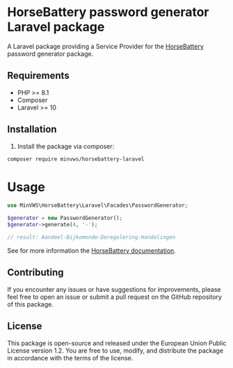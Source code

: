 # HorseBattery password generator Laravel package

A Laravel package providing a Service Provider for the [HorseBattery](https://github.com/minvws/horsebattery)
password generator package.

## Requirements

- PHP >= 8.1
- Composer
- Laravel >= 10

## Installation

1. Install the package via composer:

```sh
composer require minvws/horsebattery-laravel
```

# Usage

```php
use MinVWS\HorseBattery\Laravel\Facades\PasswordGenerator;

$generator = new PasswordGenerator();
$generator->generate(4, '-');

// result: Aandeel-Bijkomende-Deregulering-Handelingen
```

See for more information the [HorseBattery documentation](https://github.com/minvws/horsebattery).

## Contributing

If you encounter any issues or have suggestions for improvements, please feel free to open an issue or submit a pull
request on the GitHub repository of this package.

## License

This package is open-source and released under the European Union Public License version 1.2. You are free to use,
modify, and distribute the package in accordance with the terms of the license.
